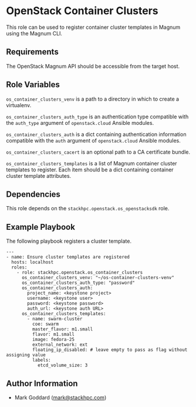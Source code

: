 OpenStack Container Clusters
============================

This role can be used to register container cluster templates in Magnum
using the Magnum CLI.

Requirements
------------

The OpenStack Magnum API should be accessible from the target host.

Role Variables
--------------

`os_container_clusters_venv` is a path to a directory in which to create a
virtualenv.

`os_container_clusters_auth_type` is an authentication type compatible with the
`auth_type` argument of `openstack.cloud` Ansible modules.

`os_container_clusters_auth` is a dict containing authentication information
compatible with the `auth` argument of `openstack.cloud` Ansible modules.

`os_container_clusters_cacert` is an optional path to a CA certificate bundle.

`os_container_clusters_templates` is a list of Magnum container cluster
templates to register. Each item should be a dict containing container cluster
template attributes.

Dependencies
------------

This role depends on the `stackhpc.openstack.os_openstacksdk` role.

Example Playbook
----------------

The following playbook registers a cluster template.

    ---
    - name: Ensure cluster templates are registered
      hosts: localhost
      roles:
        - role: stackhpc.openstack.os_container_clusters
          os_container_clusters_venv: "~/os-container-clusters-venv"
          os_container_clusters_auth_type: "password"
          os_container_clusters_auth:
            project_name: <keystone project>
            username: <keystone user>
            password: <keystone password>
            auth_url: <keystone auth URL>
          os_container_clusters_templates:
            - name: swarm-cluster
              coe: swarm
              master_flavor: m1.small
              flavor: m1.small
              image: fedora-25
              external_network: ext
              floating_ip_disabled: # leave empty to pass as flag without assigning value
              labels:
                etcd_volume_size: 3

Author Information
------------------

- Mark Goddard (<mark@stackhpc.com>)
